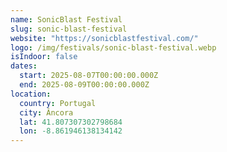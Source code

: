 ```yaml
---
name: SonicBlast Festival
slug: sonic-blast-festival
website: "https://sonicblastfestival.com/"
logo: /img/festivals/sonic-blast-festival.webp
isIndoor: false
dates:
  start: 2025-08-07T00:00:00.000Z
  end: 2025-08-09T00:00:00.000Z
location:
  country: Portugal
  city: Âncora
  lat: 41.807307302798684
  lon: -8.861946138134142
---
```

